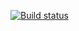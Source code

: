 [![Build status](https://ci.appveyor.com/api/projects/status/77k50mk5kimphkna?svg=true)](https://ci.appveyor.com/project/MakovkaQA/deliverycardmodification)